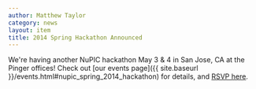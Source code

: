 ```yaml
---
author: Matthew Taylor
category: news
layout: item
title: 2014 Spring Hackathon Announced
---
```


We're having another NuPIC hackathon May 3 & 4 in San Jose, CA at the Pinger offices! Check out [our events page]({{ site.baseurl }}/events.html#nupic_spring_2014_hackathon) for details, and [RSVP here](http://www.meetup.com/numenta/events/166009152/).
